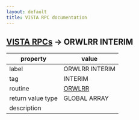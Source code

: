 ```yaml
---
layout: default
title: VISTA RPC documentation
---
```




## [VISTA RPCs](TableOfContent.md) &#8594; ORWLRR INTERIM 

 property | value 
--- | --- 
 label | ORWLRR INTERIM
 tag | INTERIM
 routine | [ORWLRR](http://code.osehra.org/dox/Routine_ORWLRR_source.html)
 return value type | GLOBAL ARRAY
 description | 